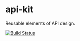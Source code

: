 # api-kit
Reusable elements of API design.

[![Build Status](https://drone.io/github.com/smallgears/api-kit/status.png)](https://drone.io/github.com/smallgears/api-kit/latest)
